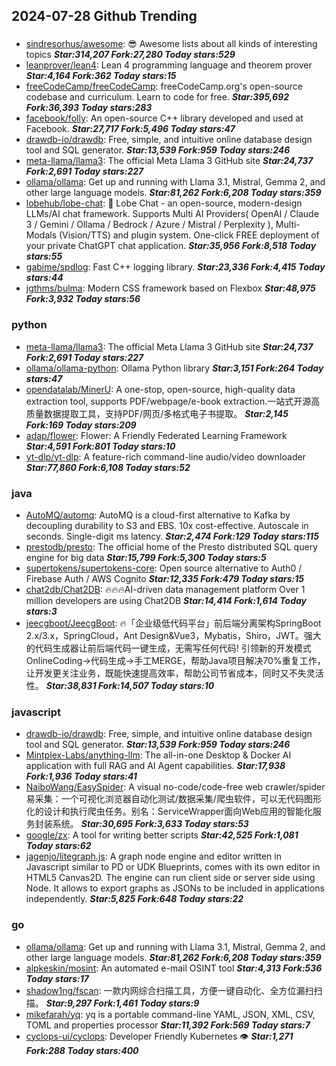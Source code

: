 ## 2024-07-28 Github Trending

### 
* [sindresorhus/awesome](https://github.com/sindresorhus/awesome): 😎 Awesome lists about all kinds of interesting topics ***Star:314,207 Fork:27,280 Today stars:529***
* [leanprover/lean4](https://github.com/leanprover/lean4): Lean 4 programming language and theorem prover ***Star:4,164 Fork:362 Today stars:15***
* [freeCodeCamp/freeCodeCamp](https://github.com/freeCodeCamp/freeCodeCamp): freeCodeCamp.org's open-source codebase and curriculum. Learn to code for free. ***Star:395,692 Fork:36,393 Today stars:283***
* [facebook/folly](https://github.com/facebook/folly): An open-source C++ library developed and used at Facebook. ***Star:27,717 Fork:5,496 Today stars:47***
* [drawdb-io/drawdb](https://github.com/drawdb-io/drawdb): Free, simple, and intuitive online database design tool and SQL generator. ***Star:13,539 Fork:959 Today stars:246***
* [meta-llama/llama3](https://github.com/meta-llama/llama3): The official Meta Llama 3 GitHub site ***Star:24,737 Fork:2,691 Today stars:227***
* [ollama/ollama](https://github.com/ollama/ollama): Get up and running with Llama 3.1, Mistral, Gemma 2, and other large language models. ***Star:81,262 Fork:6,208 Today stars:359***
* [lobehub/lobe-chat](https://github.com/lobehub/lobe-chat): 🤯 Lobe Chat - an open-source, modern-design LLMs/AI chat framework. Supports Multi AI Providers( OpenAI / Claude 3 / Gemini / Ollama / Bedrock / Azure / Mistral / Perplexity ), Multi-Modals (Vision/TTS) and plugin system. One-click FREE deployment of your private ChatGPT chat application. ***Star:35,956 Fork:8,518 Today stars:55***
* [gabime/spdlog](https://github.com/gabime/spdlog): Fast C++ logging library. ***Star:23,336 Fork:4,415 Today stars:44***
* [jgthms/bulma](https://github.com/jgthms/bulma): Modern CSS framework based on Flexbox ***Star:48,975 Fork:3,932 Today stars:56***

### python
* [meta-llama/llama3](https://github.com/meta-llama/llama3): The official Meta Llama 3 GitHub site ***Star:24,737 Fork:2,691 Today stars:227***
* [ollama/ollama-python](https://github.com/ollama/ollama-python): Ollama Python library ***Star:3,151 Fork:264 Today stars:47***
* [opendatalab/MinerU](https://github.com/opendatalab/MinerU): A one-stop, open-source, high-quality data extraction tool, supports PDF/webpage/e-book extraction.一站式开源高质量数据提取工具，支持PDF/网页/多格式电子书提取。 ***Star:2,145 Fork:169 Today stars:209***
* [adap/flower](https://github.com/adap/flower): Flower: A Friendly Federated Learning Framework ***Star:4,591 Fork:801 Today stars:10***
* [yt-dlp/yt-dlp](https://github.com/yt-dlp/yt-dlp): A feature-rich command-line audio/video downloader ***Star:77,860 Fork:6,108 Today stars:52***

### java
* [AutoMQ/automq](https://github.com/AutoMQ/automq): AutoMQ is a cloud-first alternative to Kafka by decoupling durability to S3 and EBS. 10x cost-effective. Autoscale in seconds. Single-digit ms latency. ***Star:2,474 Fork:129 Today stars:115***
* [prestodb/presto](https://github.com/prestodb/presto): The official home of the Presto distributed SQL query engine for big data ***Star:15,799 Fork:5,300 Today stars:5***
* [supertokens/supertokens-core](https://github.com/supertokens/supertokens-core): Open source alternative to Auth0 / Firebase Auth / AWS Cognito ***Star:12,335 Fork:479 Today stars:15***
* [chat2db/Chat2DB](https://github.com/chat2db/Chat2DB): 🔥🔥🔥AI-driven data management platform Over 1 million developers are using Chat2DB ***Star:14,414 Fork:1,614 Today stars:3***
* [jeecgboot/JeecgBoot](https://github.com/jeecgboot/JeecgBoot): 🔥「企业级低代码平台」前后端分离架构SpringBoot 2.x/3.x，SpringCloud，Ant Design&Vue3，Mybatis，Shiro，JWT。强大的代码生成器让前后端代码一键生成，无需写任何代码! 引领新的开发模式OnlineCoding->代码生成->手工MERGE，帮助Java项目解决70%重复工作，让开发更关注业务，既能快速提高效率，帮助公司节省成本，同时又不失灵活性。 ***Star:38,831 Fork:14,507 Today stars:10***

### javascript
* [drawdb-io/drawdb](https://github.com/drawdb-io/drawdb): Free, simple, and intuitive online database design tool and SQL generator. ***Star:13,539 Fork:959 Today stars:246***
* [Mintplex-Labs/anything-llm](https://github.com/Mintplex-Labs/anything-llm): The all-in-one Desktop & Docker AI application with full RAG and AI Agent capabilities. ***Star:17,938 Fork:1,936 Today stars:41***
* [NaiboWang/EasySpider](https://github.com/NaiboWang/EasySpider): A visual no-code/code-free web crawler/spider易采集：一个可视化浏览器自动化测试/数据采集/爬虫软件，可以无代码图形化的设计和执行爬虫任务。别名：ServiceWrapper面向Web应用的智能化服务封装系统。 ***Star:30,695 Fork:3,633 Today stars:53***
* [google/zx](https://github.com/google/zx): A tool for writing better scripts ***Star:42,525 Fork:1,081 Today stars:62***
* [jagenjo/litegraph.js](https://github.com/jagenjo/litegraph.js): A graph node engine and editor written in Javascript similar to PD or UDK Blueprints, comes with its own editor in HTML5 Canvas2D. The engine can run client side or server side using Node. It allows to export graphs as JSONs to be included in applications independently. ***Star:5,825 Fork:648 Today stars:22***

### go
* [ollama/ollama](https://github.com/ollama/ollama): Get up and running with Llama 3.1, Mistral, Gemma 2, and other large language models. ***Star:81,262 Fork:6,208 Today stars:359***
* [alpkeskin/mosint](https://github.com/alpkeskin/mosint): An automated e-mail OSINT tool ***Star:4,313 Fork:536 Today stars:17***
* [shadow1ng/fscan](https://github.com/shadow1ng/fscan): 一款内网综合扫描工具，方便一键自动化、全方位漏扫扫描。 ***Star:9,297 Fork:1,461 Today stars:9***
* [mikefarah/yq](https://github.com/mikefarah/yq): yq is a portable command-line YAML, JSON, XML, CSV, TOML and properties processor ***Star:11,392 Fork:569 Today stars:7***
* [cyclops-ui/cyclops](https://github.com/cyclops-ui/cyclops): Developer Friendly Kubernetes 👁️ ***Star:1,271 Fork:288 Today stars:400***
